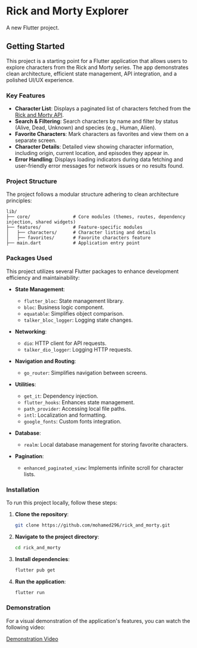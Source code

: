 
# Rick and Morty Explorer

A new Flutter project.

## Getting Started

This project is a starting point for a Flutter application that allows users to explore characters from the Rick and Morty series. The app demonstrates clean architecture, efficient state management, API integration, and a polished UI/UX experience.

### Key Features

- **Character List**: Displays a paginated list of characters fetched from the [Rick and Morty API](https://rickandmortyapi.com/).
- **Search & Filtering**: Search characters by name and filter by status (Alive, Dead, Unknown) and species (e.g., Human, Alien).
- **Favorite Characters**: Mark characters as favorites and view them on a separate screen.
- **Character Details**: Detailed view showing character information, including origin, current location, and episodes they appear in.
- **Error Handling**: Displays loading indicators during data fetching and user-friendly error messages for network issues or no results found.

### Project Structure

The project follows a modular structure adhering to clean architecture principles:

```
lib/
├── core/                # Core modules (themes, routes, dependency injection, shared widgets)
├── features/            # Feature-specific modules
│   ├── characters/      # Character listing and details
│   ├── favorites/       # Favorite characters feature
├── main.dart            # Application entry point
```

### Packages Used

This project utilizes several Flutter packages to enhance development efficiency and maintainability:

- **State Management**:
  - `flutter_bloc`: State management library.
  - `bloc`: Business logic component.
  - `equatable`: Simplifies object comparison.
  - `talker_bloc_logger`: Logging state changes.

- **Networking**:
  - `dio`: HTTP client for API requests.
  - `talker_dio_logger`: Logging HTTP requests.

- **Navigation and Routing**:
  - `go_router`: Simplifies navigation between screens.

- **Utilities**:
  - `get_it`: Dependency injection.
  - `flutter_hooks`: Enhances state management.
  - `path_provider`: Accessing local file paths.
  - `intl`: Localization and formatting.
  - `google_fonts`: Custom fonts integration.

- **Database**:
  - `realm`: Local database management for storing favorite characters.

- **Pagination**:
  - `enhanced_paginated_view`: Implements infinite scroll for character lists.

### Installation

To run this project locally, follow these steps:

1. **Clone the repository**:
   ```bash
   git clone https://github.com/mohamed296/rick_and_morty.git
   ```
2. **Navigate to the project directory**:
   ```bash
   cd rick_and_morty
   ```
3. **Install dependencies**:
   ```bash
   flutter pub get
   ```
4. **Run the application**:
   ```bash
   flutter run
   ```

### Demonstration

For a visual demonstration of the application's features, you can watch the following video:

[Demonstration Video](https://drive.google.com/file/d/1V7jL6tWvz9Wc1EljwdwVVFOsAD7oLrhK/view?usp=sharing)

